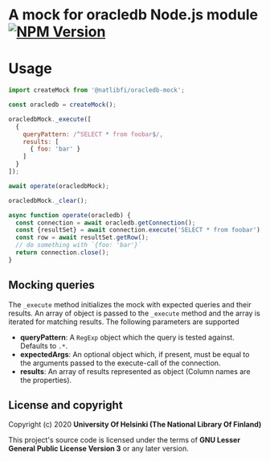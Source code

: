 # A mock for oracledb Node.js module [![NPM Version](https://img.shields.io/npm/v/@natlibfi/oracledb-mock.svg)](https://npmjs.org/package/@natlibfi/oracledb-mock)

# Usage
```js
import createMock from '@natlibfi/oracledb-mock';

const oracledb = createMock();

oracledbMock._execute([
  {
    queryPattern: /^SELECT * from foobar$/,
    results: [
      { foo: 'bar' }
    ]
  }
]);

await operate(oracledbMock);

oracledbMock._clear();

async function operate(oracledb) {
  const connection = await oracledb.getConnection();
  const {resultSet} = await connection.execute('SELECT * from foobar');
  const row = await resultSet.getRow();
  // do something with `{foo: 'bar'}`
  return connection.close();  
}
```
## Mocking queries
The `_execute` method initializes the mock with expected queries and their results. An array of object is passed to the `_execute` method and the array is iterated for matching results. The following parameters are supported
- **queryPattern**: A `RegExp` object which the query is tested against. Defaults to `.*`.
- **expectedArgs**: An optional object which, if present, must be equal to the arguments passed to the execute-call of the connection.
- **results**: An array of results represented as object (Column names are the properties).

## License and copyright

Copyright (c) 2020 **University Of Helsinki (The National Library Of Finland)**

This project's source code is licensed under the terms of **GNU Lesser General Public License Version 3** or any later version.

